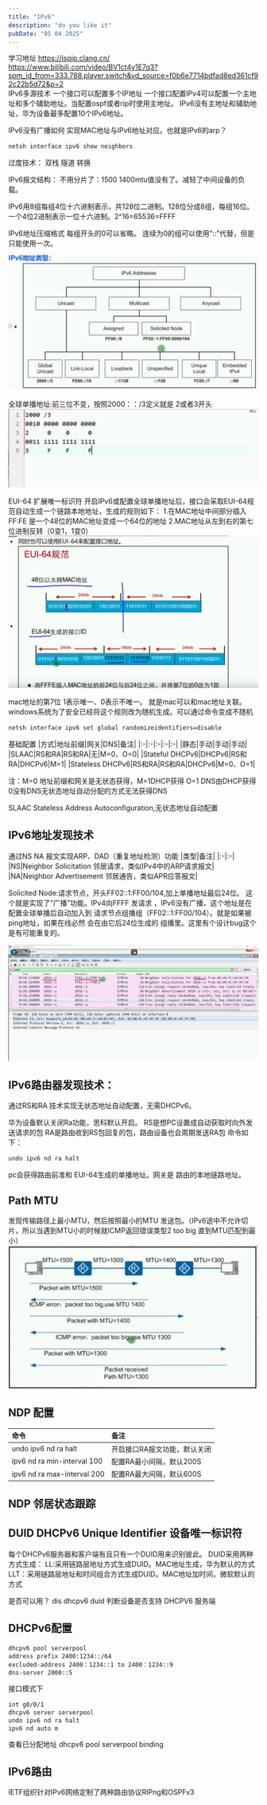 ```yaml
---
title: "IPv6"
description: "do you like it"
pubDate: "05 04 2025"
---
```


学习地址
   https://ispip.clang.cn/
   https://www.bilibili.com/video/BV1ct4y1E7q3?spm_id_from=333.788.player.switch&vd_source=f0b6e7714bdfad8ed361cf92c22b5d72&p=2
<br>
IPv6多源技术
一个接口可以配置多个IP地址
一个接口配置IPv4可以配置一个主地址和多个辅助地址。当配置ospf或者rip时使用主地址。
IPv6没有主地址和辅助地址，华为设备最多配置10个IPv6地址。

IPv6没有广播如何 实现MAC地址与IPv6地址对应。也就是IPv6的arp？
~~~bash
netsh interface ipv6 show neighbors
~~~
过度技术：
双栈
隧道
转换

IPv6报文结构：
不用分片了：1500 1400mtu值没有了。减轻了中间设备的负载。

IPv6用8组每组4位十六进制表示，共128位二进制。128位分成8组，每组16位。一个4位2进制表示一位十六进制。2^16=65536=FFFF

IPv6地址压缩格式
每组开头的0可以省略。
连续为0的组可以使用“::”代替，但是只能使用一次。

![picture 0](../../../images/30fd57e60f41a47c7ed9d3ef6d471807cd71f80e58c5d4a849658e2af119a300.png)  

全球单播地址:前三位不变，按照2000：：/3定义就是 2或者3开头
![picture 1](../../../images/e6e3add14fdea211cbdce3b66a31ad5c28d9028432a0604fb55195232f52c031.png)  


EUI-64 扩展唯一标识符
开启IPv6或配置全球单播地址后，接口会采取EUI-64规范自动生成一个链路本地地址，生成的规则如下：
1.在MAC地址中间部分插入FF:FE 是一个48位的MAC地址变成一个64位的地址
2.MAC地址从左到右的第七位进制反转（0变1，1变0）
![picture 5](../../../images/85cad668c47a095e4f0eb444a1a1d2df39ee8c65caddd47a842e39d50e099094.png)  


mac地址的第7位 1表示唯一、0表示不唯一。
就是mac可以和mac地址关联。windows系统为了安全已经将这个规则改为随机生成。可以通过命令变成不随机
~~~bash
netsh interface ipv6 set global randomizeidentifiers=disable
~~~
基础配置
|方式|地址前缀|网关|DNS|备注|
|:-|:-|:-|:-|:-|
|静态|手动|手动|手动|
|SLAAC|RS和RA|RS和RA|无|M=0、O=0|
|Stateful DHCPv6|DHCPv6|RS和RA|DHCPv6|M=1|
|Stateless DHCPv6|RS和RA|RS和RA|DHCPv6|M=0、O=1|

注：M=0 地址前缀和网关是无状态获得，M=1DHCP获得
O=1 DNS由DHCP获得 0没有DNS无状态地址自动分配的方式无法获得DNS

SLAAC Stateless Address Autoconfiguration,无状态地址自动配置

## IPv6地址发现技术
 通过NS NA 报文实现ARP、DAD（重复地址检测）功能
|类型|备注|
|:-|:-|
|NS|Neighbor Solicitation 邻居请求，类似IPv4中的ARP请求报文|
|NA|Neighbor Advertisement 邻居通告，类似APR应答报文|

Solicited Node:请求节点，开头FF02::1:FF00/104,加上单播地址最后24位。
这个就是实现了“广播”功能。IPv4向FFFF 发请求 ，IPv6没有广播，这个地址是在配置全球单播后自动加入到 请求节点组播组（FF02::1:FF00/104）。就是如果被ping地址，如果在线必然 会在由它后24位生成的 组播里。这里有个设计bug这个是有可能重复的。

![picture 6](../../../images/cc86c5a1f46cdb87c96d19879ddf60da2b88c25330a452215ca64f9bf7e832d2.png)  


## IPv6路由器发现技术：
通过RS和RA 技术实现无状态地址自动配置，无需DHCPv6。

华为设备默认关闭Ra功能，思科默认开启。
RS是想PC设置成自动获取时向外发送请求的包
RA是路由收到RS包回复的包，路由设备也会周期发送RA包
命令如下：
~~~bash
undo ipv6 nd ra halt
~~~
pc会获得路由前准和 EUI-64生成的单播地址。网关是 路由的本地链路地址。

## Path MTU
发现传输路径上最小MTU，然后按照最小的MTU 发送包。（IPv6途中不允许切片，所以当遇到MTU小的时候就ICMP返回错误类型2 too big 直到MTU匹配到最小）
![picture 7](../../../images/5a4d144689b7ff79a18958aa44ff18f2601ab48428ce3aad0c4ce56a92cede4b.png)  

## NDP 配置
|命令|备注|
|:-|:-|
|undo ipv6 nd ra halt|开启接口RA报文功能，默认关闭|
|ipv6 nd ra min-interval 100|配置RA最小间隔，默认200S|
|ipv6 nd ra max-interval 200|配置RA最大间隔，默认600S|

## NDP 邻居状态跟踪
## DUID DHCPv6 Unique Identifier 设备唯一标识符
每个DHCPv6服务器和客户端有且只有一个DUID用来识别彼此。
DUID采用两种方式生成：
LL:采用链路层地址方式生成DUID。MAC地址生成，华为默认的方式
LLT：采用链路层地址和时间组合方式生成DUID。MAC地址加时间，微软默认的方式

是否可以用？
dis dhcpv6 duid 判断设备是否支持 DHCPV6 服务端

## DHCPv6配置
~~~
dhcpv6 pool serverpool
address prefix 2400:1234::/64
excluded-address 2400：1234::1 to 2400：1234::9 
dns-server 2000::5
~~~
接口模式下
~~~
int g0/0/1
dhcpv6 server serverpool
undo ipv6 nd ra halt
ipv6 nd auto m 
~~~
查看已分配地址
dhcpv6 pool serverpool binding

## IPv6路由
IETF组织针对IPv6网络定制了两种路由协议RIPng和OSPFv3
